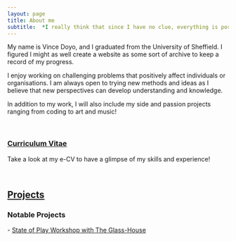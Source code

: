 ```yaml
---
layout: page
title: About me
subtitle:  *I really think that since I have no clue, everything is possible*
---
```


My name is Vince Doyo, and I graduated from the University of Sheffield. I figured I might as well create a website as some sort of archive to keep a record of my progress. 

I enjoy working on challenging problems that positively affect individuals or organisations. I am always open to trying new methods and ideas as I believe that new perspectives can develop understanding and knowledge.

In addition to my work, I will also include my side and passion projects ranging from coding to art and music!

&nbsp;
&nbsp;

### <ins> [Curriculum Vitae](https://vincedoyo.xyz/cv) <ins/>
Take a look at my e-CV to have a glimpse of my skills and experience!

&nbsp;
&nbsp;

## <ins> [Projects](https://vincedoyo.xyz/projects) <ins>
### Notable Projects
\- [State of Play Workshop with The Glass-House](https://vincedoyo.xyz/2022-08-31-The-Glass-House/)

&nbsp;
